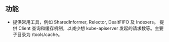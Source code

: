 ## 功能
- 提供常用工具，例如 SharedInformer, Relector, DealtFIFO 及 Indexers。 提供 Client 查询和缓存机制，以减少想 kube-apiserver 发起的请求数等。主要子目录为 /tools/cache。